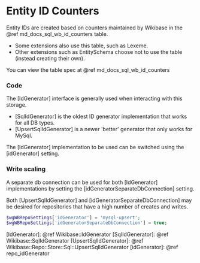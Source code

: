 # Entity ID Counters

Entity IDs are created based on counters maintained by Wikibase in the @ref md_docs_sql_wb_id_counters table.
 - Some extensions also use this table, such as Lexeme.
 - Other extensions such as EntitySchema choose not to use the table (instead creating their own).

You can view the table spec at @ref md_docs_sql_wb_id_counters

### Code

The [IdGenerator] interface is generally used when interacting with this storage.
 - [SqlIdGenerator] is the oldest ID generator implementation that works for all DB types.
 - [UpsertSqlIdGenerator] is a newer 'better' generator that only works for MySql.

The [IdGenerator] implementation to be used can be switched using the [idGenerator] setting.

### Write scaling

A separate db connection can be used for both [IdGenerator] implementations by setting the [idGeneratorSeparateDbConnection] setting.

Both [UpsertSqlIdGenerator] and [idGeneratorSeparateDbConnection] may be desired for repositories that have a high number of creates and writes.

```php
$wgWBRepoSettings['idGenerator'] = 'mysql-upsert';
$wgWBRepoSettings['idGeneratorSeparateDbConnection'] = true;
```

[IdGenerator]: @ref Wikibase::IdGenerator
[SqlIdGenerator]: @ref Wikibase::SqlIdGenerator
[UpsertSqlIdGenerator]: @ref Wikibase::Repo::Store::Sql::UpsertSqlIdGenerator
[idGenerator]: @ref repo_idGenerator
